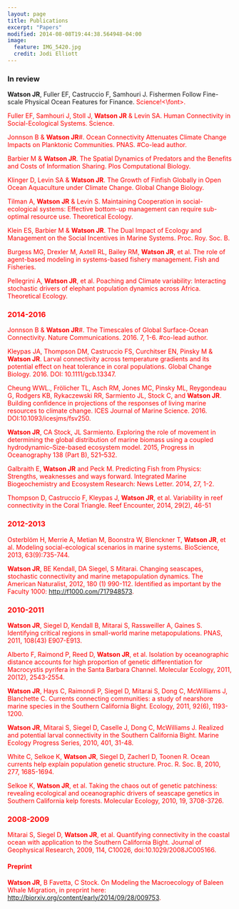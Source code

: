 ```yaml
---
layout: page
title: Publications
excerpt: "Papers"
modified: 2014-08-08T19:44:38.564948-04:00
image:
  feature: IMG_5420.jpg
  credit: Jodi Elliott
---
```


### In review
 **Watson JR**, Fuller EF, Castruccio F, Samhouri J. Fishermen Follow Fine-scale Physical Ocean Features for Finance. <font color="red">Science!<\font>.

Fuller EF, Samhouri J, Stoll J,  **Watson JR** & Levin SA. Human Connectivity in Social-Ecological Systems. Science.

Jonnson B &  **Watson JR**#. Ocean Connectivity Attenuates Climate Change Impacts on Planktonic Communities. PNAS. #Co-lead author.

Barbier M &  **Watson JR**. The Spatial Dynamics of Predators and the Benefits and Costs of Information Sharing. Plos Computational Biology.

Klinger D, Levin SA &  **Watson JR**. The Growth of Finfish Globally in Open Ocean Aquaculture under Climate Change. Global Change Biology.

Tilman A,  **Watson JR** & Levin S. Maintaining Cooperation in social-ecological systems: Effective bottom-up management can require sub-optimal resource use. Theoretical Ecology.

Klein ES, Barbier M &  **Watson JR**. The Dual Impact of Ecology and Management on the Social Incentives in Marine Systems. Proc. Roy. Soc. B.

Burgess MG, Drexler M, Axtell RL, Bailey RM, **Watson JR**, et al. The role of agent-based modeling in systems-based fishery management. Fish and Fisheries.

Pellegrini A,  **Watson JR**, et al. Poaching and Climate variability: Interacting stochastic drivers of elephant population dynamics across Africa. Theoretical Ecology.

### 2014-2016
Jonnson B &  **Watson JR**#. The Timescales of Global Surface-Ocean Connectivity. Nature Communications. 2016. 7, 1-6. #co-lead author.

Kleypas JA, Thompson DM, Castruccio FS, Curchitser EN, Pinsky M &  **Watson JR**. Larval connectivity across temperature gradients and its potential effect on heat tolerance in coral populations. Global Change Biology. 2016. DOI: 10.1111/gcb.13347.

Cheung WWL., Frölicher TL, Asch RM, Jones MC, Pinsky ML, Reygondeau G, Rodgers KB, Rykaczewski RR, Sarmiento JL, Stock C, and  **Watson JR**. Building confidence in projections of the responses of living marine resources to climate change. ICES Journal of Marine Science. 2016. DOI:10.1093/icesjms/fsv250.

 **Watson JR**, CA Stock, JL Sarmiento. Exploring the role of movement in determining the global distribution of marine biomass using a coupled hydrodynamic–Size-based ecosystem model. 2015, Progress in Oceanography 138 (Part B), 521–532.

Galbraith E,  **Watson JR** and Peck M. Predicting Fish from Physics: Strengths, weaknesses and ways forward. Integrated Marine Biogeochemistry and Ecosystem Research: News Letter. 2014, 27, 1-2.

Thompson D, Castruccio F, Kleypas J,  **Watson JR**, et al. Variability in reef connectivity in the Coral Triangle. Reef Encounter, 2014, 29(2), 46-51

### 2012-2013
Osterblöm H, Merrie A, Metian M, Boonstra W, Blenckner T,  **Watson JR**, et al. Modeling social-ecological scenarios in marine systems. BioScience, 2013, 63(9):735-744.

 **Watson JR**, BE Kendall, DA Siegel, S Mitarai. Changing seascapes, stochastic connectivity and marine metapopulation dynamics. The American Naturalist, 2012, 180 (1) 990-112. Identified as important by the Faculty 1000: http://f1000.com/717948573.

### 2010-2011
 **Watson JR**, Siegel D, Kendall B, Mitarai S, Rassweiller A, Gaines S. Identifying critical regions in small-world marine metapopulations. PNAS, 2011, 108(43) E907-E913.

Alberto F, Raimond P, Reed D,  **Watson JR**, et al. Isolation by oceanographic distance accounts for high proportion of genetic differentiation for Macrocystis pyrifera in the Santa Barbara Channel. Molecular Ecology, 2011, 20(12), 2543-2554.

 **Watson JR**, Hays C, Raimondi P, Siegel D, Mitarai S, Dong C, McWilliams J, Blanchette C. Currents connecting communities: a study of nearshore marine species in the Southern California Bight. Ecology, 2011, 92(6), 1193-1200.

 **Watson JR**, Mitarai S, Siegel D, Caselle J, Dong C, McWilliams J. Realized and potential larval connectivity in the Southern California Bight. Marine Ecology Progress Series, 2010, 401, 31-48.

White C, Selkoe K,  **Watson JR**, Siegel D, Zacherl D, Toonen R. Ocean currents help explain population genetic structure. Proc. R. Soc. B, 2010, 277, 1685-1694.

Selkoe K,  **Watson JR**, et al. Taking the chaos out of genetic patchiness: revealing ecological and oceanographic drivers of seascape genetics in Southern California kelp forests. Molecular Ecology, 2010, 19, 3708-3726.

### 2008-2009
Mitarai S, Siegel D,  **Watson JR**, et al. Quantifying connectivity in the coastal ocean with application to the Southern California Bight. Journal of Geophysical Research, 2009, 114, C10026, doi:10.1029/2008JC005166.

#### Preprint
 **Watson JR**, B Favetta, C Stock. On Modeling the Macroecology of Baleen Whale Migration, in preprint here: http://biorxiv.org/content/early/2014/09/28/009753.



